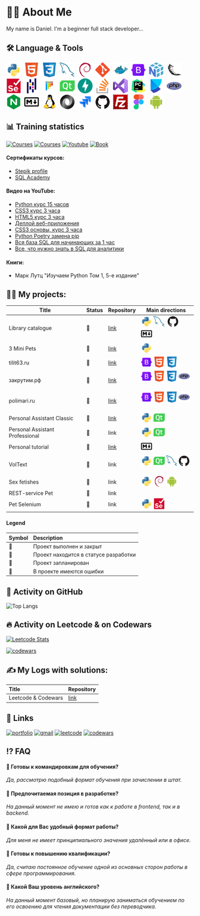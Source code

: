
# 👨‍💻 About Me
My name is Daniel. I'm a beginner full stack developer...


## 🛠 Language & Tools

<div>
  <img src="https://github.com/devicons/devicon/blob/master/icons/python/python-original.svg" title="Flutter" alt="Flutter" width="40" height="40"/>&nbsp;
  <img src="https://github.com/devicons/devicon/blob/master/icons/html5/html5-original.svg" title="Flutter" alt="Flutter" width="40" height="40"/>&nbsp;
  <img src="https://github.com/devicons/devicon/blob/master/icons/css3/css3-original.svg" title="Flutter" alt="Flutter" width="40" height="40"/>&nbsp;
  <img src="https://github.com/devicons/devicon/blob/master/icons/mysql/mysql-original.svg" title="Flutter" alt="Flutter" width="40" height="40"/>&nbsp;
  <img src="https://github.com/devicons/devicon/blob/master/icons/debian/debian-original.svg" title="Flutter" alt="Flutter" width="40" height="40"/>&nbsp;
  <img src="https://github.com/devicons/devicon/blob/master/icons/git/git-original.svg" title="Flutter" alt="Flutter" width="40" height="40"/>&nbsp;
  <img src="https://github.com/devicons/devicon/blob/master/icons/docker/docker-original.svg" title="Flutter" alt="Flutter" width="40" height="40"/>&nbsp;
  <img src="https://github.com/devicons/devicon/blob/master/icons/bootstrap/bootstrap-original.svg" title="Flutter" alt="Flutter" width="40" height="40"/>&nbsp;
  <img src="https://github.com/devicons/devicon/blob/master/icons/numpy/numpy-original.svg" title="Flutter" alt="Flutter" width="40" height="40"/>&nbsp;
  <img src="https://github.com/devicons/devicon/blob/master/icons/flask/flask-original.svg" title="Flutter" alt="Flutter" width="40" height="40"/>&nbsp;
  <img src="https://github.com/devicons/devicon/blob/master/icons/selenium/selenium-original.svg" title="Flutter" alt="Flutter" width="40" height="40"/>&nbsp;
  <img src="https://github.com/devicons/devicon/blob/master/icons/pandas/pandas-original.svg" title="Flutter" alt="Flutter" width="40" height="40"/>&nbsp;
  <img src="https://github.com/devicons/devicon/blob/master/icons/pytest/pytest-original.svg" title="Flutter" alt="Flutter" width="40" height="40"/>&nbsp;
  <img src="https://github.com/devicons/devicon/blob/master/icons/qt/qt-original.svg" title="Flutter" alt="Flutter" width="40" height="40"/>&nbsp;
  <img src="https://github.com/devicons/devicon/blob/master/icons/fastapi/fastapi-original.svg" title="Flutter" alt="Flutter" width="40" height="40"/>&nbsp;
  <img src="https://github.com/devicons/devicon/blob/master/icons/stackoverflow/stackoverflow-original.svg" title="Flutter" alt="Flutter" width="40" height="40"/>&nbsp;
  <img src="https://github.com/devicons/devicon/blob/master/icons/visualstudio/visualstudio-original.svg" title="Flutter" alt="Flutter" width="40" height="40"/>&nbsp;
  <img src="https://github.com/devicons/devicon/blob/master/icons/pycharm/pycharm-original.svg" title="Flutter" alt="Flutter" width="40" height="40"/>&nbsp;
  <img src="https://github.com/devicons/devicon/blob/master/icons/poetry/poetry-original.svg" title="Flutter" alt="Flutter" width="40" height="40"/>&nbsp;
  <img src="https://github.com/devicons/devicon/blob/master/icons/php/php-original.svg" title="Flutter" alt="Flutter" width="40" height="40"/>&nbsp;
  <img src="https://github.com/devicons/devicon/blob/master/icons/nginx/nginx-original.svg" title="Flutter" alt="Flutter" width="40" height="40"/>&nbsp;
  <img src="https://github.com/devicons/devicon/blob/master/icons/markdown/markdown-original.svg" title="Flutter" alt="Flutter" width="40" height="40"/>&nbsp;
  <img src="https://github.com/devicons/devicon/blob/master/icons/linux/linux-original.svg" title="Flutter" alt="Flutter" width="40" height="40"/>&nbsp;
  <img src="https://github.com/devicons/devicon/blob/master/icons/json/json-original.svg" title="Flutter" alt="Flutter" width="40" height="40"/>&nbsp;
  <img src="https://github.com/devicons/devicon/blob/master/icons/jira/jira-original.svg" title="Flutter" alt="Flutter" width="40" height="40"/>&nbsp;
  <img src="https://github.com/devicons/devicon/blob/master/icons/github/github-original.svg" title="Flutter" alt="Flutter" width="40" height="40"/>&nbsp;
  <img src="https://github.com/devicons/devicon/blob/master/icons/filezilla/filezilla-original.svg" title="Flutter" alt="Flutter" width="40" height="40"/>&nbsp;
  <img src="https://github.com/devicons/devicon/blob/master/icons/figma/figma-original.svg" title="Flutter" alt="Flutter" width="40" height="40"/>&nbsp;
  <img src="https://github.com/devicons/devicon/blob/master/icons/android/android-original.svg" title="Flutter" alt="Flutter" width="40" height="40"/>&nbsp;
</div>

## 📊 Training statistics

[![Сourses](https://img.shields.io/badge/Получено_сертификатов_в_ходе_курсов-32-green.svg)]()
[![Сourses](https://img.shields.io/badge/Пройдено_курсов_без_сертификатов-5-yellow.svg)]()
[![Youtube](https://img.shields.io/badge/Просмотрено_видео_на_YouTube-10-red.svg)]()
[![Book](https://img.shields.io/badge/Прочитано_обучающих_книг-1-blue.svg)]()

#### Сертификаты курсов: 

 - [Stepik profile](https://stepik.org/users/528102007/profile)
 - [SQL Academy](https://sql-academy.org/ru/profile/165550)

#### Видео на YouTube:

 - [Python курс 15 часов](https://www.youtube.com/watch?v=cfJrtx-k96U&t=52242s)
 - [CSS3 курс 3 часа](https://www.youtube.com/watch?v=1X8FNuy32ZM&t=11527s)
 - [HTML5 курс 3 часа](https://www.youtube.com/watch?v=W4MIiV4nZDY)
 - [Деплой веб-приложения](https://www.youtube.com/watch?v=uLp-zgset00)
 - [CSS3 основы, курс 3 часа](https://www.youtube.com/watch?v=WpridlBQmdk&t=4227s)
 - [Python Poetry замена pip](https://www.youtube.com/watch?v=KOC0Gbo_0HY)
 - [Вся база SQL для начинающих за 1 час](https://www.youtube.com/watch?v=5sG9kmXYsKU&t=10s)
 - [Все, что нужно знать в SQL для аналитики](https://www.youtube.com/watch?v=Zf8M3xJaMEc)

#### Книги:

 - Марк Лутц "Изучаем Python Том 1, 5-е издание"


## 👨‍🏫 My projects:

| Title             | Status |Repository    |   Main directions                                                         |
| ----------------- | ---------------------|--------------------------------|-------------------------------------------- |
| Library catalogue | 📗 | <a href="https://github.com/Daniel-Astaptscev/Library-catalogue">link</a> | <img src="https://github.com/devicons/devicon/blob/master/icons/python/python-original.svg" title="Flutter" alt="Flutter" width="30" height="30"/>&nbsp;<img src="https://github.com/devicons/devicon/blob/master/icons/mysql/mysql-original.svg" title="Flutter" alt="Flutter" width="30" height="30"/>&nbsp; <img src="https://github.com/devicons/devicon/blob/master/icons/github/github-original.svg" title="Flutter" alt="Flutter" width="30" height="30"/>&nbsp; <img src="https://github.com/devicons/devicon/blob/master/icons/markdown/markdown-original.svg" title="Flutter" alt="Flutter" width="30" height="30"/>&nbsp; |
| 3 Mini Pets | 📗 | <a href="https://github.com/Daniel-Astaptscev/Mini-Pets">link</a> | <img src="https://github.com/devicons/devicon/blob/master/icons/python/python-original.svg" title="Flutter" alt="Flutter" width="30" height="30"/>&nbsp; |
| tilit63.ru | 📗 | <a href="https://github.com/Daniel-Astaptscev/Website-Tilit63.ru">link</a> | <img src="https://github.com/devicons/devicon/blob/master/icons/bootstrap/bootstrap-original.svg" title="Flutter" alt="Flutter" width="30" height="30"/>&nbsp;<img src="https://github.com/devicons/devicon/blob/master/icons/html5/html5-original.svg" title="Flutter" alt="Flutter" width="30" height="30"/>&nbsp;<img src="https://github.com/devicons/devicon/blob/master/icons/css3/css3-original.svg" title="Flutter" alt="Flutter" width="30" height="30"/>&nbsp; |
| закрутим.рф | 📗 | <a href="https://github.com/Daniel-Astaptscev/Website-xn--80anehlwoh.xn--p1ai">link</a> | <img src="https://github.com/devicons/devicon/blob/master/icons/bootstrap/bootstrap-original.svg" title="Flutter" alt="Flutter" width="30" height="30"/>&nbsp;<img src="https://github.com/devicons/devicon/blob/master/icons/html5/html5-original.svg" title="Flutter" alt="Flutter" width="30" height="30"/>&nbsp;<img src="https://github.com/devicons/devicon/blob/master/icons/css3/css3-original.svg" title="Flutter" alt="Flutter" width="30" height="30"/>&nbsp;<img src="https://github.com/devicons/devicon/blob/master/icons/php/php-original.svg" title="Flutter" alt="Flutter" width="30" height="30"/>&nbsp; |
| polimari.ru | 📗 | <a href="https://github.com/Daniel-Astaptscev/Website-Polimari.ru">link</a> | <img src="https://github.com/devicons/devicon/blob/master/icons/bootstrap/bootstrap-original.svg" title="Flutter" alt="Flutter" width="30" height="30"/>&nbsp;<img src="https://github.com/devicons/devicon/blob/master/icons/html5/html5-original.svg" title="Flutter" alt="Flutter" width="30" height="30"/>&nbsp;<img src="https://github.com/devicons/devicon/blob/master/icons/css3/css3-original.svg" title="Flutter" alt="Flutter" width="30" height="30"/>&nbsp;<img src="https://github.com/devicons/devicon/blob/master/icons/php/php-original.svg" title="Flutter" alt="Flutter" width="30" height="30"/>&nbsp; |
| Personal Assistant Classic | 📕  | <a href="https://github.com/Daniel-Astaptscev/Personal-assistant">link</a> | <img src="https://github.com/devicons/devicon/blob/master/icons/python/python-original.svg" title="Flutter" alt="Flutter" width="30" height="30"/>&nbsp;<img src="https://github.com/devicons/devicon/blob/master/icons/qt/qt-original.svg" title="Flutter" alt="Flutter" width="30" height="30"/>&nbsp; |
| Personal Assistant Professional | 📘  | link | <img src="https://github.com/devicons/devicon/blob/master/icons/python/python-original.svg" title="Flutter" alt="Flutter" width="30" height="30"/>&nbsp;<img src="https://github.com/devicons/devicon/blob/master/icons/qt/qt-original.svg" title="Flutter" alt="Flutter" width="30" height="30"/>&nbsp; |
| Personal tutorial | 📘 | <a href="https://github.com/Daniel-Astaptscev/Personal-tutorial">link</a> | <img src="https://github.com/devicons/devicon/blob/master/icons/markdown/markdown-original.svg" title="Flutter" alt="Flutter" width="30" height="30"/>&nbsp; |
| VolText | 📙 | link | <img src="https://github.com/devicons/devicon/blob/master/icons/python/python-original.svg" title="Flutter" alt="Flutter" width="30" height="30"/>&nbsp;<img src="https://github.com/devicons/devicon/blob/master/icons/qt/qt-original.svg" title="Flutter" alt="Flutter" width="30" height="30"/>&nbsp;<img src="https://github.com/devicons/devicon/blob/master/icons/mysql/mysql-original.svg" title="Flutter" alt="Flutter" width="30" height="30"/>&nbsp;<img src="https://github.com/devicons/devicon/blob/master/icons/github/github-original.svg" title="Flutter" alt="Flutter" width="30" height="30"/>&nbsp; |
| Sex fetishes | 📙 | link | <img src="https://github.com/devicons/devicon/blob/master/icons/python/python-original.svg" title="Flutter" alt="Flutter" width="30" height="30"/>&nbsp;<img src="https://github.com/devicons/devicon/blob/master/icons/debian/debian-original.svg" title="Flutter" alt="Flutter" width="30" height="30"/>&nbsp;<img src="https://github.com/devicons/devicon/blob/master/icons/android/android-original.svg" title="Flutter" alt="Flutter" width="30" height="30"/>&nbsp; |
| REST-service Pet | 📙 | link | |
| Pet Selenium | 📙 | link | <img src="https://github.com/devicons/devicon/blob/master/icons/python/python-original.svg" title="Flutter" alt="Flutter" width="30" height="30"/>&nbsp;<img src="https://github.com/devicons/devicon/blob/master/icons/selenium/selenium-original.svg" title="Flutter" alt="Flutter" width="30" height="30"/>&nbsp; |


#### Legend

| Symbol | Description         |
| :-------- | :------------------------- |
| 📗 |  Проект выполнен и закрыт |
| 📘 |  Проект находится в статусе разработки |
| 📙 |  Проект запланирован |
| 📕 |  В проекте имеются ошибки |

## 📝 Activity on GitHub

![Top Langs](https://github-readme-stats.vercel.app/api/top-langs/?username=Daniel-Astaptscev&layout=compact)


## 🔥 Activity on Leetcode & on Codewars 

[![Leetcode Stats](https://leetcard.jacoblin.cool//daniel-astaptscev)](https://leetcode.com/daniel-astaptscev)

[![codewars](https://www.codewars.com/users/Daniel-Astaptscev/badges/large)](https://www.codewars.com/users/Daniel-Astaptscev)


## ✍ My Logs with solutions:

| Title | Repository         |
| :-------- | :------------------------- |
| Leetcode & Codewars | <a href="https://github.com/Daniel-Astaptscev/Logs-with-solutions">link</a> |


## 📌 Links

[![portfolio](https://img.shields.io/badge/Stepik-000?style=for-the-badge&logo=ko-fi&logoColor=white)](https://stepik.org/users/528102007/profile) 
[![gmail](https://img.shields.io/badge/gmail-4285f4?style=for-the-badge&logo=gmail&logoColor=white)](iteleishen@gmail.com)
[![leetcode](https://img.shields.io/badge/Leetcode-ffa116?style=for-the-badge&logo=Leetcode&logoColor=white)](https://leetcode.com/u/daniel-astaptscev/)
[![codewars](https://img.shields.io/badge/codewars-b0361e?style=for-the-badge&logo=codewars&logoColor=white)](https://www.codewars.com/users/Daniel-Astaptscev)

## ⁉️ FAQ

#### 💬 Готовы к командировкам для обучения?

*Да, рассмотрю подобный формат обучения при зачислении в штат.* 

#### 💬 Предпочитаемая позиция в разработке? 

*На данный момент не имею и готов как к работе в frontend, так и в backend.*

#### 💬 Какой для Вас удобный формат работы? 

*Для меня не имеет принципиального значения удалённый или в офисе.*

#### 💬 Готовы к повышению квалификации? 

*Да, считаю постоянное обучение одной из основных сторон работы в сфере программирования.*

#### 💬 Какой Ваш уровень английского? 

*На данный момент базовый, но планирую заниматься обучением по его освоению для чтения документации без переводчика.*
